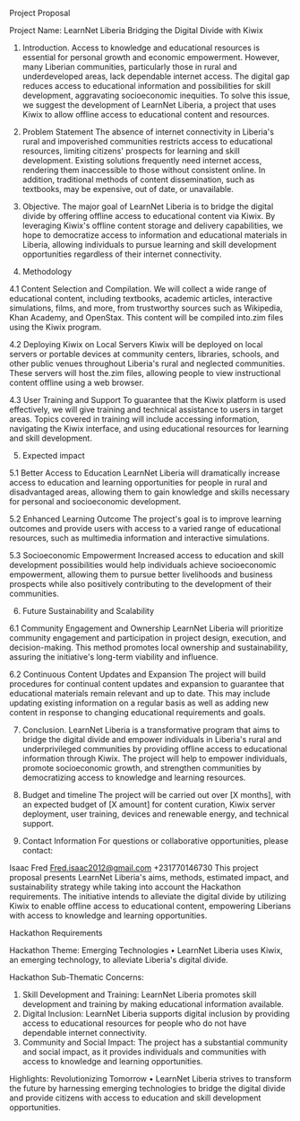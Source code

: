 Project Proposal

Project Name:	LearnNet Liberia 
Bridging the Digital Divide with Kiwix

1.	Introduction.
Access to knowledge and educational resources is essential for personal growth and economic empowerment. However, many Liberian communities, particularly those in rural and underdeveloped areas, lack dependable internet access. The digital gap reduces access to educational information and possibilities for skill development, aggravating socioeconomic inequities. To solve this issue, we suggest the development of LearnNet Liberia, a project that uses Kiwix to allow offline access to educational content and resources.

2.	Problem Statement 
The absence of internet connectivity in Liberia's rural and impoverished communities restricts access to educational resources, limiting citizens' prospects for learning and skill development. Existing solutions frequently need internet access, rendering them inaccessible to those without consistent online. In addition, traditional methods of content dissemination, such as textbooks, may be expensive, out of date, or unavailable.

3.	Objective. 
The major goal of LearnNet Liberia is to bridge the digital divide by offering offline access to educational content via Kiwix. By leveraging Kiwix's offline content storage and delivery capabilities, we hope to democratize access to information and educational materials in Liberia, allowing individuals to pursue learning and skill development opportunities regardless of their internet connectivity.

4.	Methodology

4.1	Content Selection and Compilation.
We will collect a wide range of educational content, including textbooks, academic articles, interactive simulations, films, and more, from trustworthy sources such as Wikipedia, Khan Academy, and OpenStax. This content will be compiled into.zim files using the Kiwix program.

4.2	Deploying Kiwix on Local Servers
Kiwix will be deployed on local servers or portable devices at community centers, libraries, schools, and other public venues throughout Liberia's rural and neglected communities. These servers will host the.zim files, allowing people to view instructional content offline using a web browser.

4.3	User Training and Support
To guarantee that the Kiwix platform is used effectively, we will give training and technical assistance to users in target areas. Topics covered in training will include accessing information, navigating the Kiwix interface, and using educational resources for learning and skill development.


5.	Expected impact

5.1	Better Access to Education
LearnNet Liberia will dramatically increase access to education and learning opportunities for people in rural and disadvantaged areas, allowing them to gain knowledge and skills necessary for personal and socioeconomic development.

5.2	Enhanced Learning Outcome
The project's goal is to improve learning outcomes and provide users with access to a varied range of educational resources, such as multimedia information and interactive simulations.

5.3	Socioeconomic Empowerment
Increased access to education and skill development possibilities would help individuals achieve socioeconomic empowerment, allowing them to pursue better livelihoods and business prospects while also positively contributing to the development of their communities.

6.	Future Sustainability and Scalability

6.1	Community Engagement and Ownership
LearnNet Liberia will prioritize community engagement and participation in project design, execution, and decision-making. This method promotes local ownership and sustainability, assuring the initiative's long-term viability and influence.

6.2	Continuous Content Updates and Expansion
The project will build procedures for continual content updates and expansion to guarantee that educational materials remain relevant and up to date. This may include updating existing information on a regular basis as well as adding new content in response to changing educational requirements and goals.

7.	Conclusion. 
LearnNet Liberia is a transformative program that aims to bridge the digital divide and empower individuals in Liberia's rural and underprivileged communities by providing offline access to educational information through Kiwix. The project will help to empower individuals, promote socioeconomic growth, and strengthen communities by democratizing access to knowledge and learning resources.

8.	Budget and timeline
The project will be carried out over [X months], with an expected budget of [X amount] for content curation, Kiwix server deployment, user training, devices and renewable energy, and technical support. 

9.	Contact Information 
For questions or collaborative opportunities, please contact: 

Isaac Fred
Fred.isaac2012@gmail.com 
+231770146730 
This project proposal presents LearnNet Liberia's aims, methods, estimated impact, and sustainability strategy while taking into account the Hackathon requirements. The initiative intends to alleviate the digital divide by utilizing Kiwix to enable offline access to educational content, empowering Liberians with access to knowledge and learning opportunities. 


Hackathon Requirements 

Hackathon Theme: Emerging Technologies 
•	LearnNet Liberia uses Kiwix, an emerging technology, to alleviate Liberia's digital divide.

Hackathon Sub-Thematic Concerns: 
1.	Skill Development and Training: LearnNet Liberia promotes skill development and training by making educational information available.
2.	Digital Inclusion: LearnNet Liberia supports digital inclusion by providing access to educational resources for people who do not have dependable internet connectivity.
3.	Community and Social Impact: The project has a substantial community and social impact, as it provides individuals and communities with access to knowledge and learning opportunities.

Highlights: Revolutionizing Tomorrow
•	LearnNet Liberia strives to transform the future by harnessing emerging technologies to bridge the digital divide and provide citizens with access to education and skill development opportunities.
